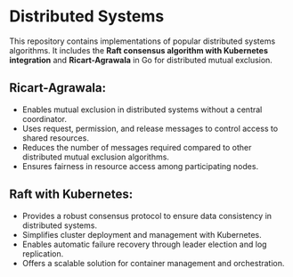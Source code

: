 # Distributed Systems

This repository contains implementations of popular distributed systems algorithms. It includes the **Raft consensus algorithm with Kubernetes integration** and **Ricart-Agrawala** in Go for distributed mutual exclusion.

## **Ricart-Agrawala**:

- Enables mutual exclusion in distributed systems without a central coordinator.
- Uses request, permission, and release messages to control access to shared resources.
- Reduces the number of messages required compared to other distributed mutual exclusion algorithms.
- Ensures fairness in resource access among participating nodes.

## **Raft with Kubernetes**:

- Provides a robust consensus protocol to ensure data consistency in distributed systems.
- Simplifies cluster deployment and management with Kubernetes.
- Enables automatic failure recovery through leader election and log replication.
- Offers a scalable solution for container management and orchestration.
